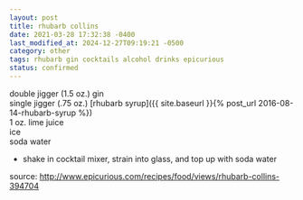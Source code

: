 ```yaml
---
layout: post
title: rhubarb collins
date: 2021-03-28 17:32:38 -0400
last_modified_at: 2024-12-27T09:19:21 -0500
category: other
tags: rhubarb gin cocktails alcohol drinks epicurious
status: confirmed
---
```


double jigger (1.5 oz.) gin  
single jigger (.75 oz.) [rhubarb syrup]({{ site.baseurl }}{% post_url 2016-08-14-rhubarb-syrup %})  
1 oz. lime juice  
ice  
soda water  
* shake in cocktail mixer, strain into glass, and top up with soda water

source: <http://www.epicurious.com/recipes/food/views/rhubarb-collins-394704>
